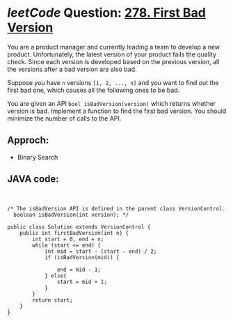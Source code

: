 # _leetCode_ Question: [278. First Bad Version](https://leetcode.com/problems/first-bad-version/)

You are a product manager and currently leading a team to develop a new product. Unfortunately, the latest version of your product fails the quality check. Since each version is developed based on the previous version, all the versions after a bad version are also bad.

Suppose you have `n` versions `[1, 2, ..., n]` and you want to find out the first bad one, which causes all the following ones to be bad.

You are given an API `bool isBadVersion(version)` which returns whether version is bad. Implement a function to find the first bad version. You should minimize the number of calls to the API.

## Approch:

- Binary Search

## JAVA code:

<br>

    /* The isBadVersion API is defined in the parent class VersionControl.
      boolean isBadVersion(int version); */

    public class Solution extends VersionControl {
        public int firstBadVersion(int n) {
            int start = 0, end = n;
            while (start <= end) {
                int mid = start - (start - end) / 2;
                if (isBadVersion(mid)) {

                    end = mid - 1;
                } else{
                    start = mid + 1;
                }
            }
            return start;
        }
    }
